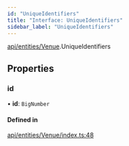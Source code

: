 ```yaml
---
id: "UniqueIdentifiers"
title: "Interface: UniqueIdentifiers"
sidebar_label: "UniqueIdentifiers"
---
```


[api/entities/Venue](../../../../../modules/API/Entities/Venue/Venue.md).UniqueIdentifiers

## Properties

### id

• **id**: `BigNumber`

#### Defined in

[api/entities/Venue/index.ts:48](https://github.com/PolymeshAssociation/polymesh-sdk/blob/88db4a911/src/api/entities/Venue/index.ts#L48)
